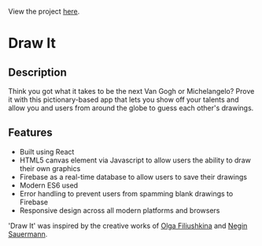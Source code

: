 View the project <a href="https://annajliang.github.io/drawIt/">here</a>.

# Draw It

## Description
Think you got what it takes to be the next Van Gogh or Michelangelo? Prove it with this pictionary-based app that lets you show off your talents and allow you and users from around the globe to guess each other's drawings.

## Features
-   Built using React 
-   HTML5 canvas element via Javascript to allow users the ability to draw their own graphics
-   Firebase as a real-time database to allow users to save their drawings
-   Modern ES6 used 
-   Error handling to prevent users from spamming blank drawings to Firebase
-   Responsive design across all modern platforms and browsers

'Draw It' was inspired by the creative works of [Olga Filiushkina](https://github.com/Olcatsy/analog) and [Negin Sauermann](https://github.com/nuggetsnegin/negin-sauermann-beyond-bootcamp).
